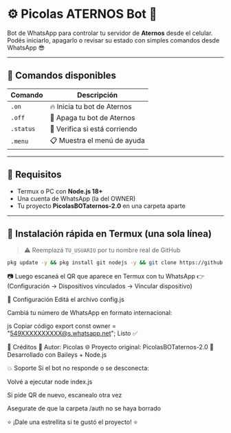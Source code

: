 # ⚙️ Picolas ATERNOS Bot 💬  
Bot de WhatsApp para controlar tu servidor de **Aternos** desde el celular.  
Podés iniciarlo, apagarlo o revisar su estado con simples comandos desde WhatsApp 😎  

---

## 🚀 Comandos disponibles
| Comando | Descripción |
|----------|--------------|
| `.on` | 🔥 Inicia tu bot de Aternos |
| `.off` | 🛑 Apaga tu bot de Aternos |
| `.status` | 📡 Verifica si está corriendo |
| `.menu` | 📋 Muestra el menú de ayuda |

---

## 🧩 Requisitos
- Termux o PC con **Node.js 18+**
- Una cuenta de WhatsApp (la del OWNER)
- Tu proyecto **PicolasBOTaternos-2.0** en una carpeta aparte

---

## 📱 Instalación rápida en Termux (una sola línea)

> ⚠️ Reemplazá `TU_USUARIO` por tu nombre real de GitHub

```bash
pkg update -y && pkg install git nodejs -y && git clone https://github.com/picolasYT/PicolasATERNOSbot && cd PicolasATERNOSbot && npm install && npm start
```
📷 Luego escaneá el QR que aparece en Termux con tu WhatsApp
👉 (Configuración → Dispositivos vinculados → Vincular dispositivo)

🧠 Configuración
Editá el archivo config.js

Cambiá tu número de WhatsApp en formato internacional:

js
Copiar código
export const owner = "549XXXXXXXXXX@s.whatsapp.net";
Listo ✅

👑 Créditos
👤 Autor: Picolas
🌐 Proyecto original: PicolasBOTaternos-2.0
💬 Desarrollado con Baileys + Node.js

💥 Soporte
Si el bot no responde o se desconecta:

Volvé a ejecutar node index.js

Si pide QR de nuevo, escanealo otra vez

Asegurate de que la carpeta /auth no se haya borrado

⭐ ¡Dale una estrellita si te gustó el proyecto! ⭐
